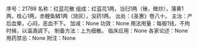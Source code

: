 序号：21788
名称：红蓝花散
组成：红蓝花1两，当归1两（锉，微炒），蒲黄1两，桂心1两，赤鲤鱼鳞1两（烧灰），没药1两。
出处：《圣惠》卷八十。
主治：产后血晕，心闷，恶血不下。
加减：None
功效：None
用法用量：每服1钱，不拘时候，以温酒调下。
制备方法：上为细散。
临床应用：None
各家论述：None
用药禁忌：None
附注：None
